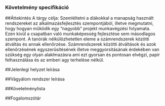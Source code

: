 ### Követelmény specifikáció

##Áttekintés
A tárgy célja:​
Szemléltetni a diákokkal a manapság használt rendszereket az alkalmazásfejlesztés szempontjából, illetve megmutatni, hogy hogyan
működik egy “nagyobb” projekt munkavégzési folyamata.
Ezen kívül a csapatban való munkaképesség fejlesztése sem másodlagos szempont.
A tanórák nélkülözhetetlen eleme a számrendszerek közötti átváltás és annak ellenőrzése.
Számrendszerek közötti átváltások és azok ellenőrzésének egyszerűsítésének illetve meggyorsitásának érdekében van szükség egy olyan alaklmazásra ami
ezt gyorsan és pontosan elvégzi, papír felhasználása és az emberi agy terhelése nélkül.

##Jelenlegi helyzet leírása

##Vágyálom rendszer leírása

##Követelménylista

##Fogalomszótár
